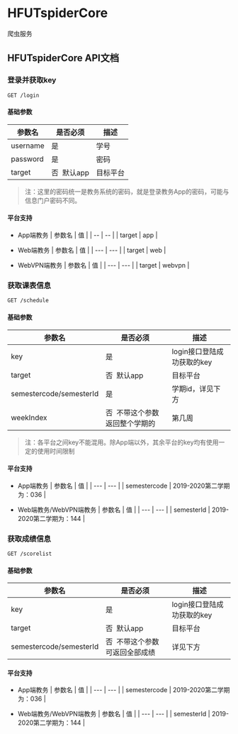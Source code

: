 # HFUTspiderCore
爬虫服务




## HFUTspiderCore  API文档




### 登录并获取key
```
GET /login 
```
#### 基础参数
| 参数名 | 是否必须 | 描述 |
| --- | --- | --- |
| username | 是 | 学号 |
| password | 是 | 密码 |
| target | 否  默认app | 目标平台 |

> 注：这里的密码统一是教务系统的密码，就是登录教务App的密码，可能与信息门户密码不同。

#### 平台支持

- App端教务
| 参数名 | 值 |
| -- | -- |
| target | app |

- Web端教务
| 参数名 | 值 |
| --- | --- |
| target | web |

- WebVPN端教务
| 参数名 | 值 |
| --- | --- |
| target | webvpn |



### 获取课表信息
```
GET /schedule
```
#### 基础参数
| 参数名 | 是否必须 | 描述 |
| --- | --- | --- |
| key | 是 | login接口登陆成功获取的key |
| target | 否  默认app | 目标平台 |
| semestercode/semesterId | 是 | 学期id，详见下方 |
| weekIndex | 否  不带这个参数返回整个学期的 | 第几周 |

> 注：各平台之间key不能混用。除App端以外，其余平台的key均有使用一定的使用时间限制

#### 平台支持

- App端教务
| 参数名 | 值 |
| --- | --- |
| semestercode | 2019-2020第二学期为：036 |

- Web端教务/WebVPN端教务
| 参数名 | 值 |
| --- | --- |
| semesterId | 2019-2020第二学期为：144 |



### 获取成绩信息
```
GET /scorelist
```

#### 基础参数
| 参数名 | 是否必须 | 描述 |
| --- | --- | --- |
| key | 是 | login接口登陆成功获取的key |
| target | 否  默认app | 目标平台 |
| semestercode/semesterId | 否  不带这个参数可返回全部成绩 | 详见下方 |

#### 平台支持

- App端教务
| 参数名 | 值 |
| --- | --- |
| semestercode | 2019-2020第二学期为：036 |

- Web端教务/WebVPN端教务
| 参数名 | 值 |
| --- | --- |
| semesterId | 2019-2020第二学期为：144 |






